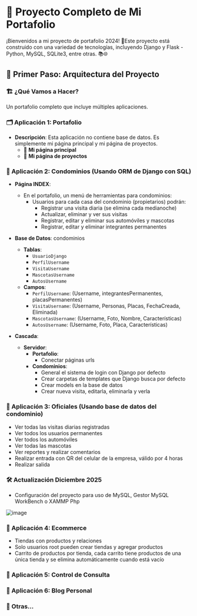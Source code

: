 # 🚀 Proyecto Completo de Mi Portafolio

¡Bienvenidos a mi proyecto de portafolio 2024! 
🌟Este proyecto está construido con una variedad de tecnologías, incluyendo Django y Flask - Python, MySQL, SQLite3, entre otras. 📚🌐

## 🎯 Primer Paso: Arquitectura del Proyecto

### 🏗️ ¿Qué Vamos a Hacer?
Un portafolio completo que incluye múltiples aplicaciones.

### 🗂️ Aplicación 1: Portafolio
- **Descripción**: Esta aplicación no contiene base de datos. Es simplemente mi página principal y mi página de proyectos.
  - 📄 **Mi página principal**
  - 📄 **Mi página de proyectos**

### 🏢 Aplicación 2: Condominios (Usando ORM de Django con SQL)
- **Página INDEX**:
  - En el portafolio, un menú de herramientas para condominios:
    - Usuarios para cada casa del condominio (propietarios) podrán:
      - Registrar una visita diaria (se elimina cada medianoche)
      - Actualizar, eliminar y ver sus visitas
      - Registrar, editar y eliminar sus automóviles y mascotas
      - Registrar, editar y eliminar integrantes permanentes

- **Base de Datos**: condominios
  - **Tablas**:
    - `UsuarioDjango`
    - `PerfilUsername`
    - `VisitaUsername`
    - `MascotasUsername`
    - `AutosUsername`
  - **Campos**:
    - `PerfilUsername`: (Username, integrantesPermanentes, placasPermanentes)
    - `VisitaUsername`: (Username, Personas, Placas, FechaCreada, Eliminada)
    - `MascotasUsername`: (Username, Foto, Nombre, Características)
    - `AutosUsername`: (Username, Foto, Placa, Características)

- **Cascada**:
  - **Servidor**:
    - **Portafolio**:
      - Conectar páginas urls
    - **Condominios**:
      - General el sistema de login con Django por defecto
      - Crear carpetas de templates que Django busca por defecto
      - Crear models en la base de datos
      - Crear nueva visita, editarla, eliminarla y verla

### 🏢 Aplicación 3: Oficiales (Usando base de datos del condominio)
- Ver todas las visitas diarias registradas
- Ver todos los usuarios permanentes
- Ver todos los automóviles
- Ver todas las mascotas
- Ver reportes y realizar comentarios
- Realizar entrada con QR del celular de la empresa, válido por 4 horas
- Realizar salida

### 🛠 Actualización Diciembre 2025
- Configuración del proyecto para uso de MySQL, Gestor MySQL WorkBench o XAMMP Php
  
![image](https://github.com/user-attachments/assets/fcae26db-97f0-4d99-a6c6-7f56e32a502e)

### 🛒 Aplicación 4: Ecommerce
- Tiendas con productos y relaciones
- Solo usuarios root pueden crear tiendas y agregar productos
- Carrito de productos por tienda, cada carrito tiene productos de una única tienda y se elimina automáticamente cuando está vacío

### 🏥 Aplicación 5: Control de Consulta

### 📝 Aplicación 6: Blog Personal

### 📝 Otras...
